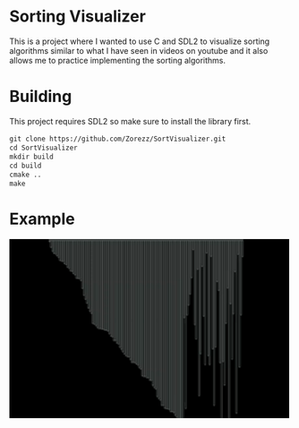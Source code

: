 # Sorting Visualizer
This is a project where I wanted to use C and SDL2 to visualize sorting
algorithms similar to what I have seen in videos on youtube and it also
allows me to practice implementing the sorting algorithms.

# Building
This project requires SDL2 so make sure to install the library first.

```
git clone https://github.com/Zorezz/SortVisualizer.git
cd SortVisualizer
mkdir build
cd build
cmake ..
make
```
# Example
<img src="media/insertion.gif" data-canonical-src="media/insertion.gif" width="500" height="320" />

